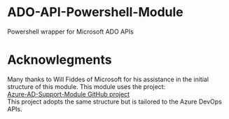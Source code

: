 # ADO-API-Powershell-Module
Powershell wrapper for Microsoft ADO APIs

# Acknowlegments
Many thanks to Will Fiddes of Microsoft for his assistance in the initial structure of this module.  This module uses the project:  
[Azure-AD-Support-Module GitHub project](https://github.com/ms-willfid/Azure-AD-Support-PowerShell-Module)  
This project adopts the same structure but is tailored to the Azure DevOps APIs.

